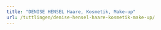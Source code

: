 ```yaml
---
title: "DENISE HENSEL Haare, Kosmetik, Make-up"
url: /tuttlingen/denise-hensel-haare-kosmetik-make-up/
---
```

